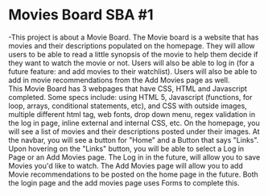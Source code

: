 # Movies Board SBA #1

-This project is about a Movie Board. 
The Movie board is a website that has movies and their descriptions populated on the homepage. They will allow
users to be able to read a little synopsis of the movie to help them decide if they want to watch the movie or not.
Users will also be able to log in (for a future feature: and add movies to their watchlist). Users will also be able
to add in movie recommendations from the Add Movies page as well. 
<br>
  This Movie Board has 3 webpages that have CSS, HTML and Javascript completed. Some specs include:
  using HTML 5, Javascript (functions, for loop, arrays, conditional statements, etc), and CSS
  with outside images, multiple different html tag, web fonts, drop down menu, regex validation in the log in page,
  inline external and internal CSS, etc.
  On the homepage, you will see a list of movies and their descriptions posted under their images. 
  At the navbar, you will see a button for "Home" and a Button that says "Links".
  Upon hovering on the "Links" button, you will be able to select a Log in Page or an Add Movies page.
  The Log in in the future, will allow you to save Movies you'd like to watch.
  The Add Movies page will allow you to add Movie recommendations to be posted on the home page in the future.
  Both the login page and the add movies page uses Forms to complete this.
 
